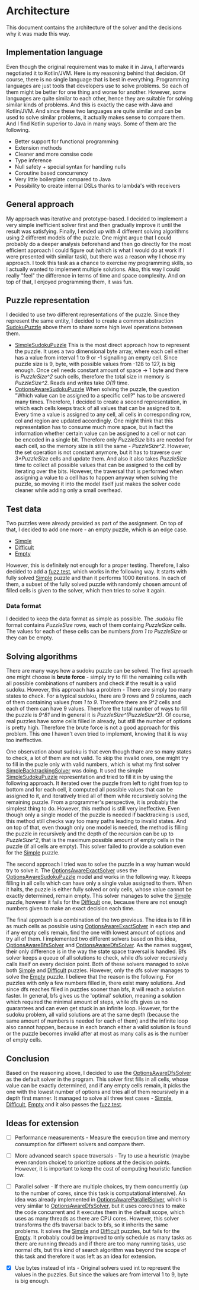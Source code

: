 # Architecture
This document contains the architecture of the solver and the decisions why it was made this way. 

## Implementation language
Even though the original requirement was to make it in Java, I afterwards negotiated it to Kotlin/JVM. Here is my reasoning behind that decision.
Of course, there  is no single language that is best in everything. Programming languages are just tools that developers use to solve problems.
So each of them might be better for one thing and worse for another. However, some languages are quite similar to each other, hence they are suitable for 
solving similar kinds of problems. And this is exactly the case with Java and Kotlin/JVM. And since these two languages are quite similar and 
can be used to solve similar problems, it actually makes sense to compare them. And I find Kotlin superior to Java in many ways. Some of them are the following.
* Better support for functional programming
* Extension methods
* Cleaner and more consise code
* Type inference
* Null safety + special syntax for handling nulls
* Coroutine based concurrency
* Very little boilerplate compared to Java
* Possibility to create internal DSLs thanks to lambda's with receivers

## General approach
My approach was iterative and prototype-based. I decided to implement a very simple inefficient solver first and then gradually 
improve it until the result was satisfying. Finally, I ended up with 4 different solving algorithms using 2 different models of the puzzle.
One might argue that I could probably do a deeper analysis beforehand and then go directly for the most efficient approach I could figure out (which is what I would 
do at work if I were presented with similar task), but there was a reason why I chose my approach. I took this task as a chance to exercise 
my programming skills, so I actually wanted to implement  multiple solutions. Also, this way I could really "feel" the difference in terms of 
time and space complexity. And on top of that, I enjoyed programming them,  it was fun.
  
##  Puzzle representation
I decided to use two different representations of the puzzle. Since they represent the same entity, I decided to create a common abstraction [SudokuPuzzle](src/main/kotlin/io/dkozak/sudoku/model/SudokuPuzzle.kt)
above them to share some high level operations between them.
* [SimpleSudokuPuzzle](src/main/kotlin/io/dkozak/sudoku/model/SimpleSudokuPuzzle.kt)
This is the most direct approach how to represent the puzzle. It uses a two dimensional byte array, where each cell either has a value from interval 1 to 9
or -1 signalling an empty cell. Since puzzle size is 9, byte, with possible values from -128  to 127, is big enough. Once cell needs constant amount of space -> 1 byte and there is _PuzzleSize^2_ such cells, 
therefore the total size in memory is _PuzzleSize^2_. Reads and writes take _O(1)_ time.
* [OptionsAwareSudokuPuzzle](src/main/kotlin/io/dkozak/sudoku/model/OptionsAwareSudokuPuzzle.kt)
When solving the puzzle, the question "Which value can be assigned to a specific cell?" has to be answered many times. Therefore, I decided to create a second 
representation, in which each cells keeps track of all values that can be assigned to it. Every time a value is assigned to any cell, 
all cells in corresponding row, col and region are updated accordingly. One might think that this representation has to consume much more space, 
but in fact the information whether certain value can be assigned to a cell or not can be encoded in a single bit. Therefore only _PuzzleSize_ bits are needed for 
each cell, so the memory size is still the same - _PuzzleSize^2_. However, the set operation is not constant anymore, but it has to traverse over _3*PuzzleSize_ 
cells and update them. And also it also takes _PuzzleSize_ time to collect all possible values that can be assigned to the cell by iterating over the bits. 
However, the traversal that is performed when assigning a value to a cell has to happen anyway when solving the puzzle, so moving it into the model itself
just makes the solver code cleaner while adding only a small overhead.

## Test data
Two puzzles were already provided as part of the assignment. On top of that, I decided to add one more - an empty puzzle, which is an edge case.
* [Simple](src/test/resources/puzzles/first.sudoku)
* [Difficult](src/test/resources/puzzles/second.sudoku)
* [Empty](src/test/resources/puzzles/empty.sudoku)

However, this is definitely not enough for a proper testing. Therefore, I also decided to add a [fuzz test](src/test/kotlin/io/dkozak/sudoku/solver/DfsFuzzTest.kt), which works in the following way.
It starts with fully solved [Simple](src/test/resources/puzzles/first.sudoku) puzzle and than it performs 1000 iterations. In each of them, 
a subset of the fully solved puzzle with randomly chosen amount of filled cells is given to the solver, which then tries to solve it again.  

### Data format
I decided to keep the data format as simple as possible. The _.sudoku_ file format contains _PuzzleSize_ rows, each of them containg _PuzzleSize_ cells.
The values for each of these cells can be numbers _from 1 to PuzzleSize_ or they can be empty.   

## Solving algorithms
There are many ways how a sudoku puzzle can be solved. The first aproach one might choose is **brute force** - simply try to fill the remaining cells with 
all possible combinations of numbers and check if the result is a valid sudoku. However, this approach has a problem - There are simply too many states to check.
For a typical sudoku, there are 9 rows and 9 columns, each of them containing values _from 1 to 9_. Therefore there are _9^2_ cells and each of them can have 9 values.
Therefore the total number of ways to fill the puzzle is _9^81_ and in general it is _PuzzleSize^(PuzzleSize^2)_. Of course, real puzzles have some cells filled in 
already, but still the number of options is pretty high. Therefore the brute force is not a good approach for this problem. 
This one I haven't even tried to implement, knowing that it is way too ineffective. 

One observation about sudoku is that even though thare are so many states to check, a lot of them are not valid. To skip the invalid ones, one might try to fill
in the puzle only with valid numbers, which is what my first solver [SimpleBacktrackingSolver](src/main/kotlin/io/dkozak/sudoku/solver/SimpleBacktrackingSolver.kt) 
was doing. It used the simple [SimpleSudokuPuzzle](src/main/kotlin/io/dkozak/sudoku/model/SimpleSudokuPuzzle.kt) representation and tried to fill it in by using 
the following approach. It iterated over the puzzle from left to right from top to bottom and for each cell, it computed all possible values that can be assigned to it, and iteratively tried all of them while recursively solving the remaining puzzle. 
From a programmer's perspective, it is probably the simplest thing to do. However, this method is still very ineffective. Even though only a single model of the puzzle
is needed if backtracking is used, this method still checks way too many paths leading to invalid states. And on top of that, even though only one model is needed, 
the method is filling the puzzle in recursively and the depth of the recursion can be up to _PuzzleSize^2_, that is the maximum possible amount of empty cells in the puzzle (if all cells are empty).
This solver failed to provide a solution even for the [Simple](src/test/resources/puzzles/first.sudoku) puzzle.

The second approach I tried was to solve the puzzle in a way human would try to solve it. The [OptionsAwareExactSolver](src/main/kotlin/io/dkozak/sudoku/solver/OptionsAwareExactSolver.kt) 
uses the [OptionsAwareSudokuPuzzle](src/main/kotlin/io/dkozak/sudoku/model/OptionsAwareSudokuPuzzle.kt)
model and works in the following way. It keeps filling in all cells which can have only a single value assigned to them. When it halts, the puzzle is either fully
solved or only cells, whose value cannot be exactly determined, remain empty. This solver manages to solve the [Simple](src/test/resources/puzzles/first.sudoku) puzzle,
however it fails for the [Difficult](src/test/resources/puzzles/second.sudoku) one, because there are not enough numbers given to make an exact decision each time.

The final approach is a combination of the two previous. The idea is to fill in as much cells as possible using [OptionsAwareExactSolver](src/main/kotlin/io/dkozak/sudoku/solver/OptionsAwareExactSolver.kt)
in each step and if any empty cells remain, find the one with lowest amount of options and try all of them. I implemented two different solvers based on this idea,
[OptionsAwareBfsSolver](src/main/kotlin/io/dkozak/sudoku/solver/OptionsAwareBfsSolver.kt) and [OptionsAwareDfsSolver](src/main/kotlin/io/dkozak/sudoku/solver/OptionsAwareDfsSolver.kt).
As the names suggest, their only difference is in the way the state space traversal is handled. Bfs solver keeps a queue of all solutions to check, while
dfs solver recursively calls itself on every decision point. Both of these solvers managed to solve both [Simple](src/test/resources/puzzles/first.sudoku) and 
[Difficult](src/test/resources/puzzles/second.sudoku) puzzles. However, only the dfs solver manages to solve the [Empty](src/test/resources/puzzles/empty.sudoku) puzzle.
I believe that the reason is the following. For puzzles with only a few numbers filled in, there exist many solutions. And since dfs reaches filled in puzzles sooner
than bfs, it will reach a solution faster. In general, bfs gives us the 'optimal' solution, meaning a solution which required the minimal amount of steps,
while dfs gives us no guarantees and can even get stuck in an infinite loop. However, for the sudoku problem, all valid solutions are at the same depth 
(because the same amount of numbers is needed for each of them) and the infinite loop also cannot happen, because in each branch either a valid solution is found 
or the puzzle becomes invalid after at most as many calls as is the number of empty cells.
        
## Conclusion
Based on the reasoning above, I decided to use the [OptionsAwareDfsSolver](src/main/kotlin/io/dkozak/sudoku/solver/OptionsAwareDfsSolver.kt) as the default
solver in the program. This solver first fills in all cells, whose value can be exactly determined, and if any empty cells remain, it picks the one with 
the lowest number of options and tries all of them recursively in a depth first manner. It managed to solve all three test cases - [Simple](src/test/resources/puzzles/first.sudoku), 
[Difficult](src/test/resources/puzzles/second.sudoku), [Empty](src/test/resources/puzzles/empty.sudoku) and it also passes the [fuzz test](src/test/kotlin/io/dkozak/sudoku/solver/DfsFuzzTest.kt).

## Ideas for extension
- [ ] Performance measurements - Measure the execution time and memory consumption for different solvers and compare them.

- [ ] More advanced search space traversals - Try to use a heuristic (maybe even random choice) to prioritize options at the decision points. 
However, it is important to keep the cost of computing heuristic function low.

- [ ] Parallel solver - If there are multiple choices, try them concurrently (up to the number of cores, since this task is computational intensive). An idea was already implemented in [OptionsAwareParallelSolver](src/main/kotlin/io/dkozak/sudoku/solver/OptionsAwareParallelSolver.kt), which is very similar to 
[OptionsAwareDfsSolver](src/main/kotlin/io/dkozak/sudoku/solver/OptionsAwareDfsSolver.kt), but it uses coroutines to make the code concurrent and it executes them
in the default scope, which uses as many threads as there are CPU cores. However, this solver transforms the dfs traversal back to bfs, so it inherits the same problems.
It solves the [Simple](src/test/resources/puzzles/first.sudoku) and [Difficult](src/test/resources/puzzles/second.sudoku) puzzles, but fails for the [Empty](src/test/resources/puzzles/empty.sudoku).
It probably could be improved to only schedule as many tasks as there are running threads and if there are too many running tasks, use normal dfs, but this kind of search
algorithm was beyond the scope of this task and therefore it was left as an idea for extension.

- [X] Use bytes instead of ints - Original solvers used int to represent the values in the puzzles. But since the values are from interval 1 to 9, byte is big enough.
